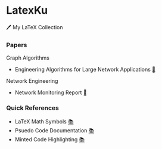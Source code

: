 # LatexKu
🖊️ My LaTeX Collection


### Papers
Graph Algorithms
- Engineering Algorithms for Large Network Applications [📜](https://github.com/abhishtagatya/muj-latex/tree/main/Engineering%20Algorithms%20for%20Large%20Network%20Applications)

Network Engineering
- Network Monitoring Report [📜](https://github.com/abhishtagatya/latexku/tree/main/Network%20Monitoring%20Project)


### Quick References
- LaTeX Math Symbols [📚](https://oeis.org/wiki/List_of_LaTeX_mathematical_symbols)
- Psuedo Code Documentation [📚](https://texdoc.org/serve/algorithmicx/0)
- Minted Code Highlighting [📚](https://www.overleaf.com/learn/latex/Code_Highlighting_with_minted)
